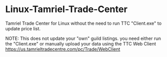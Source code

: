 # Linux-Tamriel-Trade-Center
Tamriel Trade Center for Linux without the need to run TTC "Client.exe" to update price list.

NOTE: This does not update your "own" guild listings. you need either run the "Client.exe" or manually upload your data using the TTC Web Client https://us.tamrieltradecentre.com/pc/Trade/WebClient
